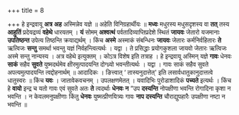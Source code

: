 +++
title = 8

+++
हे इन्द्रवायू **अत्र** **अह** अस्मिन्नेव यज्ञे ॥ अहेति विनिग्रहार्थीयः ॥ **मध्वः** मधुरस्य मधुसदृशस्य वा **तत्** तस्य **आहुतिं** प्रदेयद्रव्यं **वहेथे** धारयतम् । **यं** सोमम् **अश्वत्थं** पर्वतादिव्याप्तिप्रदेशे स्थितं **जायवः** जेतारो यजमानाः **उपतिष्ठन्त** उपेत्य तिष्ठन्ति क्रयाद्यर्थम् । किंच **अस्मे** अस्माकं संबन्धिनः **जायवः** जेतारः कर्मनिर्वहितारः **ते** ऋत्विजः **सन्तु** समर्था भवन्तु यज्ञं निर्वहन्त्वित्यर्थः । यद्वा । ते प्रसिद्धाः प्रयोगकुशला जायवो जेतारः ऋत्विजः अस्मे सन्तु नान्यस्य । अत्र वहेथे इत्युक्तम् । कोऽत्र विशेष इति तत्राह । हे इन्द्रवायू अस्मिन् यज्ञे **गावः** धेनवः **साकं** सहैव **सुवते** युष्मदर्थमेव क्षीरमुत्पादयन्ति दोग्ध्र्यो भवन्तीत्यर्थः । यद्वा । गावः साकं सहैव सुवते अपत्यमुत्पादयन्ति त्वद्दोहनार्थम् ॥ आदादिकः । ङित्त्वात् ‘ तास्यनुदात्तेत्' इति लसार्वधातुकानुदात्तत्वे धातुस्वरः ॥ किंच **यवः** । जातावेकवचनम् । उपलक्षणमेतत् । यवादिभिः पुरोडाशादिकं **पच्यते** इत्यर्थः । किंच हे **वायो** इन्द्र च यतो गावः एवं सुवते अतः **ते** त्वदर्थाः **धेनवः** **न** ”उप **दस्यन्ति** नोपक्षीणा भवन्ति रोगादिना कृशा न भवन्ति । न केवलमनुपक्षीणाः किंतु **धेनवः** युष्मत्प्रीणयित्र्यः गावः **नाप** **दस्यन्ति** चौराद्युपहारैः उपक्षीणा नष्टा न भवन्ति ॥